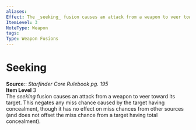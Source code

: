 ```yaml
---
aliases: 
Effect: The _seeking_ fusion causes an attack from a weapon to veer toward its target. This negates any miss chance caused by the target having concealment, though it has no effect on miss chances from other sources (and does not offset the miss chance from a target having total concealment).
ItemLevel: 3
NoteType: Weapon
tags: 
Type: Weapon Fusions
---
```


# Seeking

**Source**:: _Starfinder Core Rulebook pg. 195_  
**Item Level** 3  
The _seeking_ fusion causes an attack from a weapon to veer toward its target. This negates any miss chance caused by the target having concealment, though it has no effect on miss chances from other sources (and does not offset the miss chance from a target having total concealment).
